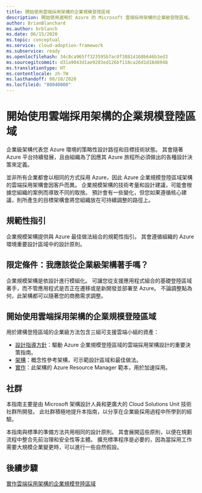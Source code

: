 ```yaml
---
title: 開始使用雲端採用架構的企業規模登陸區域
description: 開始使用適用於 Azure 的 Microsoft 雲端採用架構的企業級登陸區域。
author: BrianBlanchard
ms.author: brblanch
ms.date: 06/15/2020
ms.topic: conceptual
ms.service: cloud-adoption-framework
ms.subservice: ready
ms.openlocfilehash: 34c8ca965ff323595b7ac0f38814168b646b3ed3
ms.sourcegitcommit: d31a9043d1ae9283ed126bf118ca26d1d18d6948
ms.translationtype: HT
ms.contentlocale: zh-TW
ms.lasthandoff: 08/10/2020
ms.locfileid: "88040808"
---
```

# <a name="start-with-cloud-adoption-framework-enterprise-scale-landing-zones"></a>開始使用雲端採用架構的企業規模登陸區域

企業級架構代表您 Azure 環境的策略性設計路徑和目標技術狀態。 其會隨著 Azure 平台持續發展，且由組織為了因應其 Azure 旅程所必須做出的各種設計決策來定義。

並非所有企業都會以相同的方式採用 Azure，因此 Azure 企業規模登陸區域架構的雲端採用架構會因客戶而異。 企業規模架構的技術考量和設計建議，可能會根據您組織的案例而導致不同的取捨。 預計會有一些變化，但您如果遵循核心建議，則所產生的目標架構會將您組織放在可持續調整的路徑上。

## <a name="prescriptive-guidance"></a>規範性指引

企業規模架構提供與 Azure 最佳做法結合的規範性指引。 其會遵循組織的 Azure 環境重要設計區域中的設計原則。

## <a name="qualifiers-should-i-start-with-enterprise-scale"></a>限定條件：我應該從企業級架構著手嗎？

企業規模架構是依設計進行模組化。 可讓您從支援應用程式組合的基礎登陸區域著手，而不管應用程式是否正在遷移或是新開發並部署至 Azure。 不論調整點為何，此架構都可以隨著您的商務需求調整。

## <a name="start-with-a-cloud-adoption-framework-enterprise-scale-landing-zone"></a>開始使用雲端採用架構的企業規模登陸區域

用於建構登陸區域的企業級方法包含三組可支援雲端小組的資產：

- [設計指導方針](./design-guidelines.md)：驅動 Azure 企業規模登陸區域的雲端採用架構設計的重要決策指南。
- [架構](./architecture.md)：概念性參考架構，可示範設計區域和最佳做法。
- [實作](./implementation.md)：此架構的 Azure Resource Manager 範本，用於加速採用。

<!-- TODO: Reinstate once template.md is ready.
- [Template](./template.md): A documentation template to quickly capture decisions and any deviation from the suggested architecture or implementation.
-->

## <a name="community"></a>社群

<!-- docsTest:ignore "Cloud Solutions Unit" -->

本指南主要是由 Microsoft 架構設計人員和更廣大的 Cloud Solutions Unit 技術社群所開發。 此社群積極地提升本指南，以分享在企業級採用過程中所學到的經驗。

本指南與標準的準備方法共用相同的設計原則。 其會展開這些原則，以便在規劃流程中整合先前治理和安全性等主體。 擴充標準程序是必要的，因為當採用工作需要大規模企業變更時，可以進行一些自然假設。

## <a name="next-steps"></a>後續步驟

[實作雲端採用架構的企業規模登陸區域](./implementation.md)
